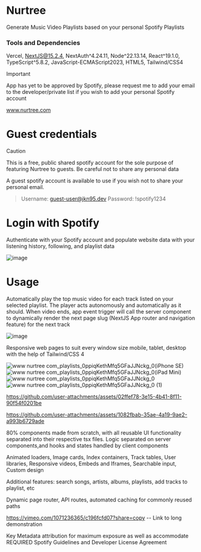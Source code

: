 # Nurtree 
Generate Music Video Playlists based on your personal Spotify Playlists
### Tools and Dependencies
Vercel, NextJS@15.2.4, NextAuth^4.24.11, 
Node^22.13.14, React^19.1.0, TypeScript^5.8.2, 
JavaScript-ECMAScript2023, HTML5, Tailwind/CSS4

> [!IMPORTANT]
> App has yet to be approved by Spotify, please request me to add your email to the developer/private list if you wish to add your personal Spotify account

www.nurtree.com

# Guest credentials
> [!CAUTION]
> This is a free, public shared spotify account for the sole purpose of featuring Nurtree to guests. Be careful not to share any personal data

A guest spotify account is available to use if you wish not to share your personal email.
  > Username: guest-user@jkn95.dev
  > Password: !spotify1234

# Login with Spotify
Authenticate with your Spotify account and populate website data with your listening history, following, and playlist data

![image](https://github.com/user-attachments/assets/24a097af-402a-47c0-993b-1abd5a9c7a3a)

# Usage
Automatically play the top music video for each track listed on your selected playlist. The player acts autonomously and automatically as it should. When video ends, app event trigger will call the server component to dynamically render the next page slug (NextJS App router and navigation feature) for the next track

![image](https://github.com/user-attachments/assets/f81f38fd-3b0e-4f16-ab0c-9c6be75ff25c)

Responsive web pages to suit every window size mobile, tablet, desktop with the help of Tailwind/CSS 4

![www nurtree com_playlists_0ppiqKethMfq5GFaJJNckg_0(iPhone SE)](https://github.com/user-attachments/assets/6b46d7ad-a662-46ed-9ad8-63b60f9dc080) ![www nurtree com_playlists_0ppiqKethMfq5GFaJJNckg_0(iPad Mini)](https://github.com/user-attachments/assets/c4203c04-5a95-4a69-a738-9785230b6707) ![www nurtree com_playlists_0ppiqKethMfq5GFaJJNckg_0](https://github.com/user-attachments/assets/d6acbbf9-7de7-4b0e-a36c-59435ce395f4) ![www nurtree com_playlists_0ppiqKethMfq5GFaJJNckg_0 (1)](https://github.com/user-attachments/assets/d5feb092-04ff-4c23-a4df-f93b736cfb5a)

https://github.com/user-attachments/assets/02ffef78-3e15-4b41-8f11-90f54f0201be

https://github.com/user-attachments/assets/1082fbab-35ae-4a19-9ae2-a993b6729ade

80% components made from scratch, with all reusable UI functionality separated into their respective tsx files. Logic separated on server components,and hooks and states handled by client components

Animated loaders, Image cards, Index containers, Track tables, User libraries, Responsive videos, Embeds and Iframes, Searchable input, Custom design

Additional features: search songs, artists, albums, playlists, add tracks to playlist, etc

Dynamic page router, API routes, automated caching for commonly reused paths

https://vimeo.com/1071236365/c196fcfd07?share=copy -- Link to long demonstration

Key Metadata attribution for maximum exposure as well as accommodate REQUIRED Spotify Guidelines and Developer License Agreement




